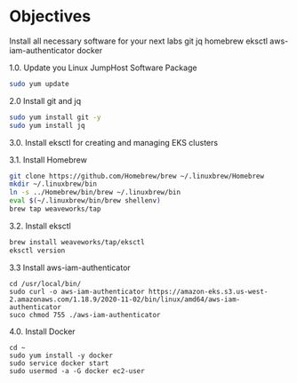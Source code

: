 # Objectives
Install all necessary software for your next labs
git
jq
homebrew
eksctl
aws-iam-authenticator
docker

1.0. Update you Linux JumpHost Software Package
```bash
sudo yum update
```

2.0 Install git and jq
```bash
sudo yum install git -y
sudo yum install jq
```
3.0. Install eksctl for creating and managing EKS clusters

3.1. Install Homebrew
```bash
git clone https://github.com/Homebrew/brew ~/.linuxbrew/Homebrew
mkdir ~/.linuxbrew/bin
ln -s ../Homebrew/bin/brew ~/.linuxbrew/bin
eval $(~/.linuxbrew/bin/brew shellenv)
brew tap weaveworks/tap
```
3.2. Install eksctl
```bash
brew install weaveworks/tap/eksctl
eksctl version
```
3.3 Install aws-iam-authenticator
```
cd /usr/local/bin/
sudo curl -o aws-iam-authenticator https://amazon-eks.s3.us-west-2.amazonaws.com/1.18.9/2020-11-02/bin/linux/amd64/aws-iam-authenticator
suco chmod 755 ./aws-iam-authenticator
```

4.0. Install Docker
```
cd ~
sudo yum install -y docker
sudo service docker start
sudo usermod -a -G docker ec2-user
```
